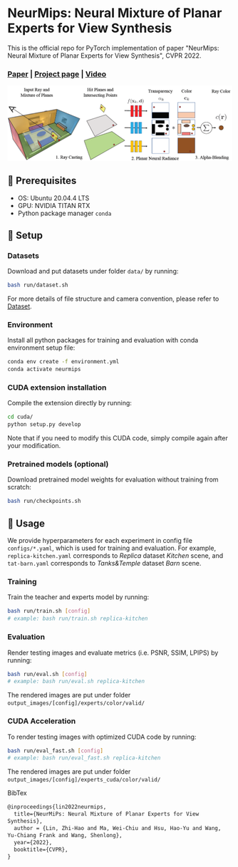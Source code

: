 # NeurMips: Neural Mixture of Planar Experts for View Synthesis
This is the official repo for PyTorch implementation of paper "NeurMips: Neural Mixture of Planar Experts for View Synthesis", CVPR 2022. 
### [Paper](https://arxiv.org/abs/2204.13696) | [Project page](https://zhihao-lin.github.io/neurmips/) | [Video](https://youtu.be/PV1dCTWL5Oo)
![Overview](doc/overview.png)

## 🌱 Prerequisites
- OS: Ubuntu 20.04.4 LTS
- GPU: NVIDIA TITAN RTX
- Python package manager `conda`
## 🌱 Setup
### Datasets 
Download and put datasets under folder `data/` by running:
```bash
bash run/dataset.sh
```
For more details of file structure and camera convention, please refer to [Dataset](doc/dataset.md). 
### Environment
Install all python packages for training and evaluation with conda environment setup file: 
```bash
conda env create -f environment.yml
conda activate neurmips
```
### CUDA extension installation
Compile the extension directly by running:
```bash
cd cuda/
python setup.py develop
```
Note that if you need to modify this CUDA code, simply compile again after your modification.

### Pretrained models (optional)
Download pretrained model weights for evaluation without training from scratch:
```bash
bash run/checkpoints.sh
```
## 🌱 Usage 
We provide hyperparameters for each experiment in config file `configs/*.yaml`, which is used for training and evaluation. For example, `replica-kitchen.yaml` corresponds to *Replica* dataset *Kitchen* scene, and `tat-barn.yaml` corresponds to *Tanks&Temple* dataset *Barn* scene.

### Training 
Train the teacher and experts model by running:
```bash
bash run/train.sh [config]
# example: bash run/train.sh replica-kitchen
```
### Evaluation
Render testing images and evaluate metrics (i.e. PSNR, SSIM, LPIPS) by running:
```bash
bash run/eval.sh [config]
# example: bash run/eval.sh replica-kitchen
```
The rendered images are put under folder `output_images/[config]/experts/color/valid/`
### CUDA Acceleration
To render testing images with optimized CUDA code by running:
```bash
bash run/eval_fast.sh [config]
# example: bash run/eval_fast.sh replica-kitchen
```
The rendered images are put under folder `output_images/[config]/experts_cuda/color/valid/`

BibTex
```
@inproceedings{lin2022neurmips,
  title={NeurMiPs: Neural Mixture of Planar Experts for View Synthesis},
  author = {Lin, Zhi-Hao and Ma, Wei-Chiu and Hsu, Hao-Yu and Wang, Yu-Chiang Frank and Wang, Shenlong},
  year={2022},
  booktitle={CVPR},
}
```
